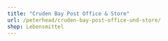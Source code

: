 ```yaml
---
title: "Cruden Bay Post Office & Store"
url: /peterhead/cruden-bay-post-office-und-store/
shop: Lebensmittel
---
```

